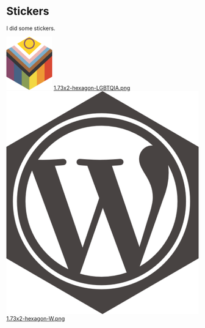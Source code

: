 # Stickers
I did some stickers.


<img alt="hexagon LGBTQIA sticker" src="1.73x2-hexagon-LGBTQIA.png" width="120" >
<a href="1.73x2-hexagon-LGBTQIA.png">1.73x2-hexagon-LGBTQIA.png</a>

<img alt="WordPress logo hexagon sticker" src="1.73x2-hexagon-W.png" wwidth="120" >
<a href="1.73x2-hexagon-W.png">1.73x2-hexagon-W.png</a>